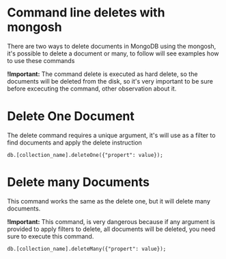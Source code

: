 # Command line deletes with mongosh

There are two ways to delete documents in MongoDB using the mongosh, it's possible
to delete a document or many, to follow will see examples how to use these commands

**!Important:** The command delete is executed as hard delete, so the documents will be
deleted from the disk, so it's very important to be sure before excecuting the command,
other observation about it.

# Delete One Document

The delete command requires a unique argument, it's will use as a filter to find documents
and apply the delete instruction

```
db.[collection_name].deleteOne({"propert": value});
```

# Delete many Documents

This command works the same as the delete one, but it will delete many documents.

**!Important:** This command, is very dangerous because if any argument is provided to apply filters
to delete, all documents will be deleted, you need sure to execute this command.

```
db.[collection_name].deleteMany({"propert": value});
```
